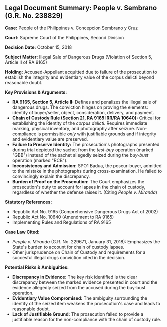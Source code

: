 ## Legal Document Summary: People v. Sembrano (G.R. No. 238829)

**Case:** People of the Philippines v. Concepcion Sembrano y Cruz

**Court:** Supreme Court of the Philippines, Second Division

**Decision Date:** October 15, 2018

**Subject Matter:** Illegal Sale of Dangerous Drugs (Violation of Section 5, Article II of RA 9165)

**Holding:**  Accused-Appellant acquitted due to failure of the prosecution to establish the integrity and evidentiary value of the corpus delicti beyond reasonable doubt.

**Key Provisions & Arguments:**

*   **RA 9165, Section 5, Article II:**  Defines and penalizes the illegal sale of dangerous drugs. The conviction hinges on proving the elements: identity of buyer/seller, object, consideration, delivery, and payment.
*   **Chain of Custody Rule (Section 21, RA 9165 IRR/RA 10640):**  Critical for establishing the identity of the *corpus delicti*. Requires immediate marking, physical inventory, and photography after seizure.  Non-compliance is permissible *only* with justifiable grounds and if integrity and evidentiary value are preserved.
*   **Failure to Preserve Identity:**  The prosecution's photographs presented during trial depicted the sachet from the *test-buy* operation (marked "GBB") instead of the sachet allegedly seized during the *buy-bust* operation (marked "RCB").
*   **Inconsistency and Admission:**  SPO1 Badua, the poseur-buyer, admitted to the mistake in the photographs during cross-examination. He failed to convincingly explain the discrepancy.
*   **Burden of Proof on the Prosecution:** The Court emphasizes the prosecution's duty to account for lapses in the chain of custody, regardless of whether the defense raises it. (Citing *People v. Miranda*)

**Statutory References:**

*   Republic Act No. 9165 (Comprehensive Dangerous Drugs Act of 2002)
*   Republic Act No. 10640 (Amendment to RA 9165)
*   Implementing Rules and Regulations of RA 9165

**Case Law Cited:**

*   *People v. Miranda* (G.R. No. 229671, January 31, 2018):  Emphasizes the State's burden to account for chain of custody lapses.
*   Other jurisprudence on Chain of Custody and requirements for a succesful illegal drugs conviction cited in the decision.

**Potential Risks & Ambiguities:**

*   **Discrepancy in Evidence:** The key risk identified is the clear discrepancy between the marked evidence presented in court and the evidence allegedly seized from the accused during the buy-bust operation.
*   **Evidentiary Value Compromised:** The ambiguity surrounding the identity of the seized item weakens the prosecution's case and leads to reasonable doubt.
*   **Lack of Justifiable Ground:**  The prosecution failed to provide a justifiable reason for the non-compliance with the chain of custody rule.

